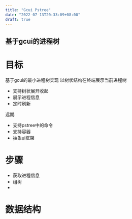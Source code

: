 ```yaml
---
title: "Gcui Pstree"
date: "2022-07-13T20:33:09+08:00"
draft: true
---
```


基于gcui的进程树
---

# 目标

基于gcui的最小进程树实现
以树状结构在终端展示当前进程树

- 支持树状展开收起
- 展示进程信息
- 定时刷新

远期:
- 支持pstree中的命令
- 支持容器
- 抽象ui框架

# 步骤
- 获取进程信息
- 组树
- 

# 数据结构
